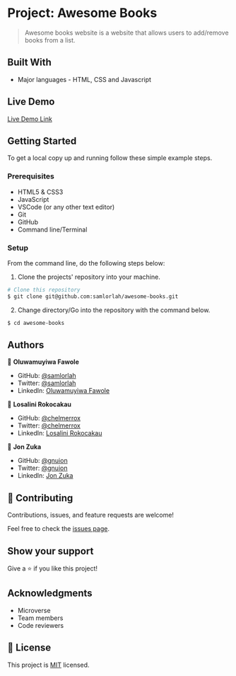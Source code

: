 # Project: Awesome Books

> Awesome books website is a website that allows users to add/remove books from a list.


## Built With

- Major languages - HTML, CSS and Javascript

## Live Demo

[Live Demo Link](https://raw.githack.com/samlorlah/awesome-books/milestone-1/index.html)

## Getting Started


To get a local copy up and running follow these simple example steps.

### Prerequisites

- HTML5 & CSS3 
- JavaScript
- VSCode (or any other text editor)
- Git
- GitHub
- Command line/Terminal

### Setup

From the command line, do the following steps below:

1. Clone the projects' repository into your machine.

```bash
# Clone this repository
$ git clone git@github.com:samlorlah/awesome-books.git

```
2. Change directory/Go into the repository with the command below.

```bash
$ cd awesome-books

```

## Authors

👤 **Oluwamuyiwa Fawole**

- GitHub: [@samlorlah](https://github.com/samlorlah)
- Twitter: [@samlorlah](https://twitter.com/samlorlah)
- LinkedIn: [Oluwamuyiwa Fawole](https://www.linkedin.com/in/muyiwa-fawole/)

👤 **Losalini Rokocakau**

- GitHub: [@chelmerrox](https://github.com/chelmerrox)
- Twitter: [@chelmerrox](https://twitter.com/chelmerrox)
- LinkedIn: [Losalini Rokocakau](https://www.linkedin.com/in/losaini-rokocakau/)


👤 **Jon Zuka**

- GitHub: [@gnuion](https://github.com/gnuion)
- Twitter: [@gnuion](https://twitter.com/gnuion)
- LinkedIn: [Jon Zuka](https://www.linkedin.com/in/jonzuka/)

## 🤝 Contributing

Contributions, issues, and feature requests are welcome!

Feel free to check the [issues page](https://github.com/samlorlah/awesome-books/issues).

## Show your support

Give a ⭐️ if you like this project!

## Acknowledgments

 - Microverse
 - Team members
 - Code reviewers

## 📝 License

This project is [MIT](./MIT.md) licensed.